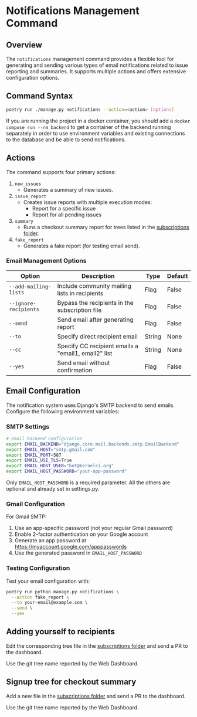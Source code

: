 # Notifications Management Command

## Overview

The `notifications` management command provides a flexible tool for generating and sending various types of email notifications related to issue reporting and summaries. It supports multiple actions and offers extensive configuration options.


## Command Syntax

```bash
poetry run ./manage.py notifications --action=<action> [options]
```

If you are running the project in a docker container, you should add a `docker compose run --rm backend` to get a container of the backend running separately in order to use environment variables and existing connections to the database and be able to send notifications.


## Actions

The command supports four primary actions:

1. `new_issues`
    * Generates a summary of new issues.
1. `issue_report`
    * Creates issue reports with multiple execution modes:
        * Report for a specific issue
        * Report for all pending issues
1. `summary`
    * Runs a checkout summary report for trees listed in the [subscriptions folder](../backend/data/notifications/subscriptions/).
1.  `fake_report`
    * Generates a fake report (for  testing email send).


### Email Management Options

| Option | Description | Type | Default |
|--------|-------------|------|---------|
| `--add-mailing-lists` | Include community mailing lists in recipients | Flag | False |
| `--ignore-recipients` | Bypass the recipients in the subscription file | Flag | False |
| `--send` | Send email after generating report | Flag | False |
| `--to` | Specify direct recipient email | String | None |
| `--cc` | Specify CC recipient emails a "email1, email2" list  | String | None |
| `--yes` | Send email without confirmation | Flag | False |


## Email Configuration

The notification system uses Django's SMTP backend to send emails. Configure the following environment variables:

### SMTP Settings

```bash
# Email backend configuration
export EMAIL_BACKEND="django.core.mail.backends.smtp.EmailBackend"
export EMAIL_HOST="smtp.gmail.com"
export EMAIL_PORT=587
export EMAIL_USE_TLS=True
export EMAIL_HOST_USER="bot@kernelci.org"
export EMAIL_HOST_PASSWORD="your-app-password"
```

Only `EMAIL_HOST_PASSWORD` is a required parameter. All the others
are optional and already set in settings.py.

### Gmail Configuration

For Gmail SMTP:
1. Use an app-specific password (not your regular Gmail password)
2. Enable 2-factor authentication on your Google account
3. Generate an app password at https://myaccount.google.com/apppasswords
4. Use the generated password in `EMAIL_HOST_PASSWORD`

### Testing Configuration

Test your email configuration with:

```bash
poetry run python manage.py notifications \
  --action fake_report \
  --to your-email@example.com \
  --send \
  --yes
```


## Adding yourself to recipients

Edit the corresponding tree file in the [subscriptions folder](../backend/data/notifications/subscriptions) and send a PR to the dashboard.

Use the git tree name reported by the
Web Dashboard.


## Signup tree for checkout summary

Add a new file in the [subscriptions folder](../backend/data/notifications/subscriptions/) and send a PR to the dashboard.

Use the git tree name reported by the
Web Dashboard.
